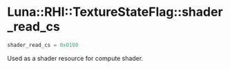 # Luna::RHI::TextureStateFlag::shader_read_cs

```c++
shader_read_cs = 0x0100
```

Used as a shader resource for compute shader. 

